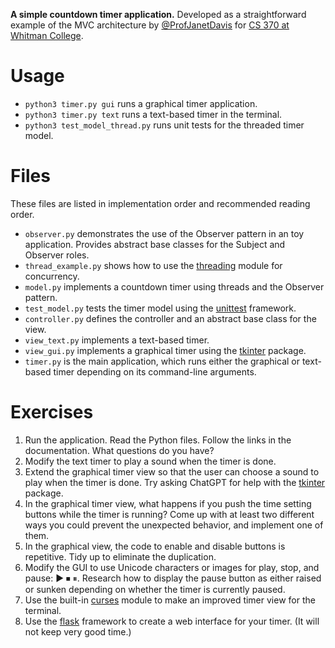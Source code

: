 **A simple countdown timer application.**
Developed as a straightforward example of the MVC architecture by [@ProfJanetDavis](https://github.com/ProfJanetDavis) for [CS 370 at Whitman College](https://github.com/whitmancs370).

# Usage
- `python3 timer.py gui` runs a graphical timer application.
- `python3 timer.py text` runs a text-based timer in the terminal.
- `python3 test_model_thread.py` runs unit tests for the threaded timer model.

# Files
These files are listed in implementation order and recommended reading order.
- `observer.py` demonstrates the use of the Observer pattern in an toy application. Provides abstract base classes for the Subject and Observer roles.
- `thread_example.py` shows how to use the [threading](https://docs.python.org/3/library/threading.html) module for concurrency.
- `model.py` implements a countdown timer using threads and the Observer pattern. 
- `test_model.py` tests the timer model using the [unittest](https://docs.python.org/3/library/unittest.html) framework.
- `controller.py` defines the controller and an abstract base class for the view.
- `view_text.py` implements a text-based timer.
- `view_gui.py` implements a graphical timer using the [tkinter](https://docs.python.org/3/library/tkinter.html) package.
- `timer.py` is the main application, which runs either the graphical or text-based timer depending on its command-line arguments.

# Exercises
1. Run the application. Read the Python files. Follow the links in the documentation. What questions do you have?
2. Modify the text timer to play a sound when the timer is done.
3. Extend the graphical timer view so that the user can choose a sound to play when the timer is done. Try asking ChatGPT for help with the [tkinter](https://docs.python.org/3/library/tkinter.html) package.
4. In the graphical timer view, what happens if you push the time setting buttons while the timer is running? Come up with at least two different ways you could prevent the unexpected behavior, and implement one of them. 
5. In the graphical view, the code to enable and disable buttons is repetitive. Tidy up to eliminate the duplication.
6. Modify the GUI to use Unicode characters or images for play, stop, and pause: ▶ ⏹ ⏸. Research how to display the pause button as either raised or sunken depending on whether the timer is currently paused.
7. Use the built-in [curses](https://docs.python.org/3/library/curses.html) module to make an improved timer view for the terminal.
8. Use the [flask](https://flask.palletsprojects.com/en/3.0.x/) framework to create a web interface for your timer. (It will not keep very good time.)
